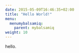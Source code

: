 ```yaml
---
date: 2015-05-09T16:46:35+02:00
title: "Hello World!"
menu:
  menumybalsamiq:
    parent: mybalsamiq
weight: 10
---
```


hello.

